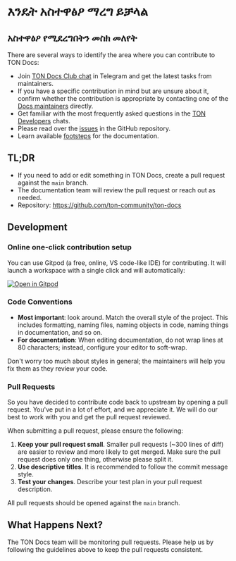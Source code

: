 # እንዴት አስተዋፅዖ ማረግ ይቻላል

## አስተዋፅዖ የሚደረግበትን መስክ መለየት

There are several ways to identify the area where you can contribute to TON Docs:

- Join [TON Docs Club chat](https://t.me/+c-0fVO4XHQsyOWM8) in Telegram and get the latest tasks from maintainers.
- If you have a specific contribution in mind but are unsure about it, confirm whether
  the contribution is appropriate by contacting one of the [Docs maintainers](/contribute/maintainers) directly.
- Get familiar with the most frequently asked questions in the [TON Developers](https://t.me/tondev_eng) chats.
- Please read over the [issues](https://github.com/ton-community/ton-docs/issues) in the GitHub repository.
- Learn available [footsteps](https://github.com/ton-society/ton-footsteps/issues?q=documentation) for the documentation.

## TL;DR

- If you need to add or edit something in TON Docs, create a pull request
  against the `main` branch.
- The documentation team will review the pull request or reach out as needed.
- Repository: https://github.com/ton-community/ton-docs

## Development

### Online one-click contribution setup

You can use Gitpod (a free, online, VS code-like IDE) for contributing. It will launch a workspace with a single click and will automatically:

[![Open in Gitpod](https://gitpod.io/button/open-in-gitpod.svg)](https://gitpod.io/#https://github.com/ton-community/ton-docs)

### Code Conventions

- **Most important**: look around. Match the overall style of the project. This includes formatting, naming files, naming objects in code, naming things in documentation, and so on.
- **For documentation**: When editing documentation, do not wrap lines at 80 characters; instead, configure your editor to soft-wrap.

Don't worry too much about styles in general; the maintainers will help you fix them as they review your code.

### Pull Requests

So you have decided to contribute code back to upstream by opening a pull request. You've put in a lot of effort, and we appreciate it. We will do our best to work with you and get the pull request reviewed.

When submitting a pull request, please ensure the following:

1. **Keep your pull request small**. Smaller pull requests (~300 lines of diff) are easier to review and more likely to get merged. Make sure the pull request does only one thing, otherwise please split it.
2. **Use descriptive titles**. It is recommended to follow the commit message style.
3. **Test your changes**. Describe your test plan in your pull request description.

All pull requests should be opened against the `main` branch.

## What Happens Next?

The TON Docs team will be monitoring pull requests. Please help us by following the guidelines above to keep the pull requests consistent.
